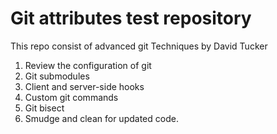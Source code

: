 # Git attributes test repository
This repo consist of advanced git Techniques by David Tucker

1. Review the configuration of git
2. Git submodules
3. Client and server-side hooks
4. Custom git commands
5. Git bisect
6. Smudge and clean for updated code.
